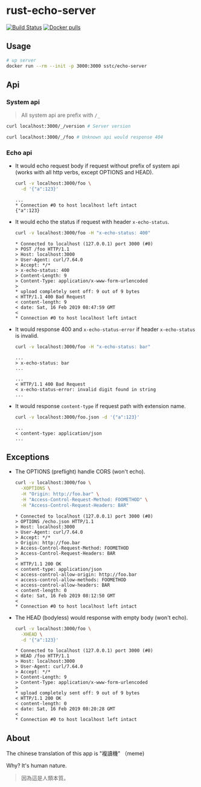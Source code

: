 # rust-echo-server

[![Build Status](https://travis-ci.org/up9cloud/rust-echo-server.svg?branch=master)](https://travis-ci.org/up9cloud/rust-echo-server)
[![Docker pulls](https://img.shields.io/docker/pulls/sstc/echo-server.svg?colorB=green&style=flat)](https://cloud.docker.com/repository/docker/sstc/echo-server)

## Usage

```bash
# up server
docker run --rm --init -p 3000:3000 sstc/echo-server
```

## Api

### System api

> All system api are prefix with `/_`

```bash
curl localhost:3000/_/version # Server version

curl localhost:3000/_/foo # Unknown api would response 404
```

### Echo api

- It would echo request body if request without prefix of system api (works with all http verbs, except OPTIONS and HEAD).

  ```bash
  curl -v localhost:3000/foo \
    -d '{"a":123}'
  ```

  ```console
  ...
  * Connection #0 to host localhost left intact
  {"a":123}
  ```

- It would echo the status if request with header `x-echo-status`.

  ```bash
  curl -v localhost:3000/foo -H "x-echo-status: 400"
  ```

  ```console
  * Connected to localhost (127.0.0.1) port 3000 (#0)
  > POST /foo HTTP/1.1
  > Host: localhost:3000
  > User-Agent: curl/7.64.0
  > Accept: */*
  > x-echo-status: 400
  > Content-Length: 9
  > Content-Type: application/x-www-form-urlencoded
  >
  * upload completely sent off: 9 out of 9 bytes
  < HTTP/1.1 400 Bad Request
  < content-length: 9
  < date: Sat, 16 Feb 2019 08:47:59 GMT
  <
  * Connection #0 to host localhost left intact
  ```

- It would response 400 and `x-echo-status-error` if header `x-echo-status` is invalid.

  ```bash
  curl -v localhost:3000/foo -H "x-echo-status: bar"
  ```

  ```console
  ...
  > x-echo-status: bar
  ...

  ...
  < HTTP/1.1 400 Bad Request
  < x-echo-status-error: invalid digit found in string
  ...
  ```

- It would response `content-type` if request path with extension name.

  ```bash
  curl -v localhost:3000/foo.json -d '{"a":123}'
  ```

  ```console
  ...
  < content-type: application/json
  ...
  ```

## Exceptions

- The OPTIONS (preflight) handle CORS (won't echo).

  ```bash
  curl -v localhost:3000/foo \
    -XOPTIONS \
    -H "Origin: http://foo.bar" \
    -H "Access-Control-Request-Method: FOOMETHOD" \
    -H "Access-Control-Request-Headers: BAR"
  ```

  ```console
  * Connected to localhost (127.0.0.1) port 3000 (#0)
  > OPTIONS /echo.json HTTP/1.1
  > Host: localhost:3000
  > User-Agent: curl/7.64.0
  > Accept: */*
  > Origin: http://foo.bar
  > Access-Control-Request-Method: FOOMETHOD
  > Access-Control-Request-Headers: BAR
  >
  < HTTP/1.1 200 OK
  < content-type: application/json
  < access-control-allow-origin: http://foo.bar
  < access-control-allow-methods: FOOMETHOD
  < access-control-allow-headers: BAR
  < content-length: 0
  < date: Sat, 16 Feb 2019 08:12:50 GMT
  <
  * Connection #0 to host localhost left intact
  ```

- The HEAD (bodyless) would response with empty body (won't echo).

  ```bash
  curl -v localhost:3000/foo \
    -XHEAD \
    -d '{"a":123}'
  ```

  ```console
  * Connected to localhost (127.0.0.1) port 3000 (#0)
  > HEAD /foo HTTP/1.1
  > Host: localhost:3000
  > User-Agent: curl/7.64.0
  > Accept: */*
  > Content-Length: 9
  > Content-Type: application/x-www-form-urlencoded
  >
  * upload completely sent off: 9 out of 9 bytes
  < HTTP/1.1 200 OK
  < content-length: 0
  < date: Sat, 16 Feb 2019 08:20:28 GMT
  <
  * Connection #0 to host localhost left intact
  ```

## About

The chinese translation of this app is "複讀機" （meme)

Why? It's human nature.

> 因為這是人類本質。
